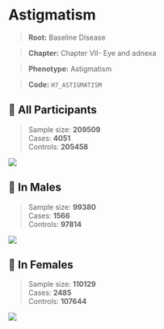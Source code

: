 # Astigmatism

> **Root:** Baseline Disease  

> **Chapter:** Chapter VII- Eye and adnexa  

> **Phenotype:** Astigmatism  

> **Code:** `H7_ASTIGMATISM`

## 🧪 All Participants  
> Sample size: **209509**  
> Cases: **4051**  
> Controls: **205458**
<img src="/Disease/Figures/ALL/Incidence/H7_ASTIGMATISM.png"/>
<CsvTable src="/Disease/Data/ALL/Incidence/COX_H7_ASTIGMATISM.csv" label="🔍 View full results" />

## 👨 In Males  
> Sample size: **99380**  
> Cases: **1566**  
> Controls: **97814**
<img src="/Disease/Figures/Male/Incidence/H7_ASTIGMATISM.png"/>
<CsvTable src="/Disease/Data/Male/Incidence/COX_H7_ASTIGMATISM.csv" label="🔍 View full results" />

## 👩 In Females  
> Sample size: **110129**  
> Cases: **2485**  
> Controls: **107644**
<img src="/Disease/Figures/Female/Incidence/H7_ASTIGMATISM.png"/>
<CsvTable src="/Disease/Data/Female/Incidence/COX_H7_ASTIGMATISM.csv" label="🔍 View full results" />
